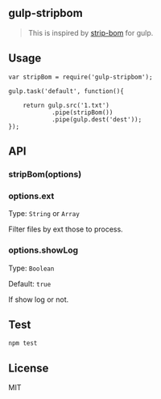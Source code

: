 gulp-stripbom
------------------------

> This is inspired by [strip-bom](https://github.com/sindresorhus/strip-bom) for gulp.

## Usage

	var stripBom = require('gulp-stripbom');

	gulp.task('default', function(){

		return gulp.src('1.txt')
				.pipe(stripBom())
				.pipe(gulp.dest('dest'));
	});

## API

### stripBom(options)

### options.ext

Type: `String` or `Array`

Filter files by ext those to process.

### options.showLog

Type: `Boolean`

Default: `true`

If show log or not.

## Test

	npm test
	
## License

MIT